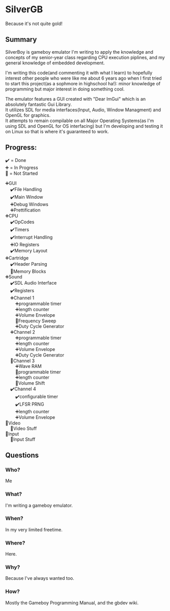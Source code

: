 # SilverGB
Because it's not quite gold!

## Summary
SilverBoy is gameboy emulator I'm writing to apply the knowledge and concepts of my senior-year 
class regarding CPU execution piplines, and my general knowledge of embedded development.

I'm writing this code(and commenting it with what I learn) to hopefully interest other people who 
were like me about 6 years ago when I first tried to start this project(as a sophmore in highschool ha!): 
minor knowledge of programming but major interest in doing something cool.

The emulator features a GUI created with "Dear ImGui" which is an absolutely fantastic Gui Library.  
It utilizes SDL for media interfaces(Input, Audio, Window Managment) and OpenGL for graphics.  
It attempts to remain compilable on all Major Operating Systems(as I'm using SDL and OpenGL for OS interfacing)
but I'm developing and testing it on Linux so that is where it's guaranteed to work.  

## Progress:  
✔️ = Done  
➕ = In Progress  
🚫 = Not Started  

➕GUI  
&nbsp;&nbsp;&nbsp;&nbsp;✔️File Handling  
&nbsp;&nbsp;&nbsp;&nbsp;✔️Main Window  
&nbsp;&nbsp;&nbsp;&nbsp;➕Debug Windows  
&nbsp;&nbsp;&nbsp;&nbsp;➕Prettification  
➕CPU  
&nbsp;&nbsp;&nbsp;&nbsp;✔️OpCodes  
&nbsp;&nbsp;&nbsp;&nbsp;✔️Timers  
&nbsp;&nbsp;&nbsp;&nbsp;✔️Interrupt Handling  
&nbsp;&nbsp;&nbsp;&nbsp;➕IO Registers  
&nbsp;&nbsp;&nbsp;&nbsp;✔️Memory Layout  
➕Cartridge  
&nbsp;&nbsp;&nbsp;&nbsp;✔️Header Parsing  
&nbsp;&nbsp;&nbsp;&nbsp;🚫Memory Blocks  
➕Sound  
&nbsp;&nbsp;&nbsp;&nbsp;✔️SDL Audio Interface  
&nbsp;&nbsp;&nbsp;&nbsp;✔️Registers  
&nbsp;&nbsp;&nbsp;&nbsp;➕Channel 1  
&nbsp;&nbsp;&nbsp;&nbsp;&nbsp;&nbsp;&nbsp;&nbsp;➕programmable timer  
&nbsp;&nbsp;&nbsp;&nbsp;&nbsp;&nbsp;&nbsp;&nbsp;➕length counter  
&nbsp;&nbsp;&nbsp;&nbsp;&nbsp;&nbsp;&nbsp;&nbsp;➕Volume Envelope  
&nbsp;&nbsp;&nbsp;&nbsp;&nbsp;&nbsp;&nbsp;&nbsp;🚫Frequency Sweep  
&nbsp;&nbsp;&nbsp;&nbsp;&nbsp;&nbsp;&nbsp;&nbsp;➕Duty Cycle Generator  
&nbsp;&nbsp;&nbsp;&nbsp;➕Channel 2  
&nbsp;&nbsp;&nbsp;&nbsp;&nbsp;&nbsp;&nbsp;&nbsp;➕programmable timer  
&nbsp;&nbsp;&nbsp;&nbsp;&nbsp;&nbsp;&nbsp;&nbsp;➕length counter  
&nbsp;&nbsp;&nbsp;&nbsp;&nbsp;&nbsp;&nbsp;&nbsp;➕Volume Envelope  
&nbsp;&nbsp;&nbsp;&nbsp;&nbsp;&nbsp;&nbsp;&nbsp;➕Duty Cycle Generator  
&nbsp;&nbsp;&nbsp;&nbsp;🚫Channel 3  
&nbsp;&nbsp;&nbsp;&nbsp;&nbsp;&nbsp;&nbsp;&nbsp;➕Wave RAM  
&nbsp;&nbsp;&nbsp;&nbsp;&nbsp;&nbsp;&nbsp;&nbsp;🚫programmable timer  
&nbsp;&nbsp;&nbsp;&nbsp;&nbsp;&nbsp;&nbsp;&nbsp;➕length counter  
&nbsp;&nbsp;&nbsp;&nbsp;&nbsp;&nbsp;&nbsp;&nbsp;🚫Volume Shift  
&nbsp;&nbsp;&nbsp;&nbsp;✔️Channel 4  
&nbsp;&nbsp;&nbsp;&nbsp;&nbsp;&nbsp;&nbsp;&nbsp;✔️configurable timer  
&nbsp;&nbsp;&nbsp;&nbsp;&nbsp;&nbsp;&nbsp;&nbsp;✔️LFSR PRNG  
&nbsp;&nbsp;&nbsp;&nbsp;&nbsp;&nbsp;&nbsp;&nbsp;➕length counter  
&nbsp;&nbsp;&nbsp;&nbsp;&nbsp;&nbsp;&nbsp;&nbsp;➕Volume Envelope  
🚫Video  
&nbsp;&nbsp;&nbsp;&nbsp;🚫Video Stuff  
🚫Input  
&nbsp;&nbsp;&nbsp;&nbsp;🚫Input Stuff  

## Questions
### Who?
Me

### What?
I'm writing a gameboy emulator.

### When?
In my very limited freetime.

### Where?
Here.

### Why?
Because I've always wanted too.

### How?
Mostly the Gameboy Programming Manual, and the gbdev wiki.
